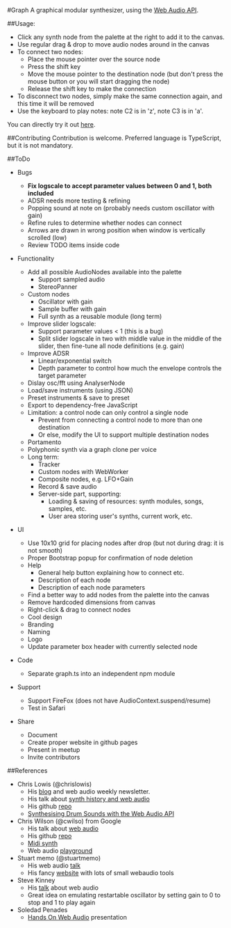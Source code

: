 #Graph
A graphical modular synthesizer, using the
[Web Audio API](https://developer.mozilla.org/en-US/docs/Web/API/Web_Audio_API).

##Usage:
- Click any synth node from the palette at the right to add it to the canvas.
- Use regular drag & drop to move audio nodes around in the canvas
- To connect two nodes:
	- Place the mouse pointer over the source node
	- Press the shift key
	- Move the mouse pointer to the destination node
		(but don't press the mouse button or you will start dragging the node)
	- Release the shift key to make the connection
- To disconnect two nodes, simply make the same connection again,
	and this time it will be removed
- Use the keyboard to play notes: note C2 is in 'z', note C3 is in 'a'.

You can directly try it out [here](lcrespom.github.io/synth).

##Contributing
Contribution is welcome. Preferred language is TypeScript, but it is not mandatory.

##ToDo
- Bugs
	- **Fix logscale to accept parameter values between 0 and 1, both included**
	- ADSR needs more testing & refining
	- Popping sound at note on (probably needs custom oscillator with gain)
	- Refine rules to determine whether nodes can connect
	- Arrows are drawn in wrong position when window is vertically scrolled (low)
	- Review TODO items inside code

- Functionality
	- Add all possible AudioNodes available into the palette
		- Support sampled audio
		- StereoPanner
	- Custom nodes
		- Oscillator with gain
		- Sample buffer with gain
		- Full synth as a reusable module (long term)
	- Improve slider logscale:
		- Support parameter values < 1 (this is a bug)
		- Split slider logscale in two with middle value in the middle of the slider,
			then fine-tune all node definitions (e.g. gain)
	- Improve ADSR
		- Linear/exponential switch
		- Depth parameter to control how much the envelope controls the target parameter
	- Dislay osc/fft using AnalyserNode
	- Load/save instruments (using JSON)
	- Preset instruments & save to preset
	- Export to dependency-free JavaScript
	- Limitation: a control node can only control a single node
		- Prevent from connecting a control node to more than one destination
		- Or else, modify the UI to support multiple destination nodes
	- Portamento
	- Polyphonic synth via a graph clone per voice
	- Long term:
		- Tracker
		- Custom nodes with WebWorker
		- Composite nodes, e.g. LFO+Gain
		- Record & save audio
		- Server-side part, supporting:
			- Loading & saving of resources: synth modules, songs, samples, etc.
			- User area storing user's synths, current work, etc.

- UI
	- Use 10x10 grid for placing nodes after drop (but not during drag: it is not smooth)
	- Proper Bootstrap popup for confirmation of node deletion
	- Help
		- General help button explaining how to connect etc.
		- Description of each node
		- Description of each node parameters
	- Find a better way to add nodes from the palette into the canvas
	- Remove hardcoded dimensions from canvas
	- Right-click & drag to connect nodes
	- Cool design
	- Branding
	- Naming
	- Logo
	- Update parameter box header with currently selected node

- Code
	- Separate graph.ts into an independent npm module

- Support
	- Support FireFox (does not have AudioContext.suspend/resume)
	- Test in Safari

- Share
	- Document
	- Create proper website in github pages
	- Present in meetup
	- Invite contributors

##References
- Chris Lowis (@chrislowis)
	- His [blog](http://blog.chrislowis.co.uk/) and web audio weekly newsletter.
	- His talk about [synth history and web audio](http://blog.chrislowis.co.uk/2015/06/26/a-brief-history-of-synthesis.html)
	- His github [repo](https://github.com/chrislo)
	- [Synthesising Drum Sounds with the Web Audio API](https://dev.opera.com/articles/drum-sounds-webaudio/)
-  Chris Wilson (@cwilso) from Google
	- His talk about [web audio](https://www.youtube.com/watch?v=wZrNI-86zYI&list=FLztHRYsgsJ4s2_qfg91iW1Q&index=1)
	- His github [repo](https://github.com/cwilso)
	- [Midi synth](https://webaudiodemos.appspot.com/midi-synth/index.html)
	- Web audio [playground](http://webaudioplayground.appspot.com/)
- Stuart memo (@stuartmemo)
	- His web audio [talk](https://www.youtube.com/watch?v=PN8Eg1K9xjE)
	- His fancy [website](http://stuartmemo.com/) with lots of small webaudio tools
- Steve Kinney
	- His [talk](https://www.youtube.com/watch?v=56spBAgOYfg) about web audio
	- Great idea on emulating restartable oscillator by setting gain to 0 to stop and 1 to
		play again
- Soledad Penades
	- [Hands On Web Audio](http://soledadpenades.com/files/t/2015_howa/#0) presentation

